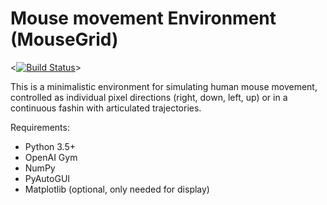 # Mouse movement Environment (MouseGrid)

<[![Build Status](https://travis-ci.org/maximecb/gym-minigrid.svg?branch=master)](https://travis-ci.org/maximecb/gym-minigrid)>

This is a minimalistic environment for simulating human mouse movement, controlled as individual pixel directions (right, down, left, up) or in a continuous fashin with articulated trajectories. 

Requirements:
- Python 3.5+
- OpenAI Gym
- NumPy
- PyAutoGUI 
- Matplotlib (optional, only needed for display)

